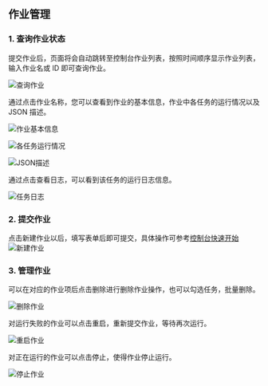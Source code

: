 ## 作业管理
### 1. 查询作业状态
提交作业后，页面将会自动跳转至控制台作业列表，按照时间顺序显示作业列表，输入作业名或 ID 即可查询作业。

![查询作业](https://mc.qcloudimg.com/static/img/abdf24613b3336d2519aa4c725060e3f/image.jpg)

通过点击作业名称，您可以查看到作业的基本信息，作业中各任务的运行情况以及 JSON 描述。

![作业基本信息](https://mc.qcloudimg.com/static/img/a66a6d44d2ceac4ae18745a9b85bdbdf/image.jpg)

![各任务运行情况](https://mc.qcloudimg.com/static/img/18d40fc5d373caa8ebb54b7075ade38d/image.jpg)

![JSON描述](https://mc.qcloudimg.com/static/img/77641e841a625dedb06892089715c393/image.jpg)

通过点击查看日志，可以看到该任务的运行日志信息。

![任务日志](https://mc.qcloudimg.com/static/img/2c8ed87fab93479c0ffe4446ac256eb0/image.jpg)

### 2. 提交作业
点击新建作业以后，填写表单后即可提交，具体操作可参考[控制台快速开始](//www.qcloud.com/document/product/599/10523?!preview&lang=cn)
![新建作业](https://mc.qcloudimg.com/static/img/4fc1f6bcd35c1027c44dbd0c0b4af676/image.jpg)
### 3. 管理作业
可以在对应的作业项后点击删除进行删除作业操作，也可以勾选任务，批量删除。

![删除作业](https://mc.qcloudimg.com/static/img/05fe1f776b9b04a02a9ae0f92b82df86/image.jpg)

对运行失败的作业可以点击重启，重新提交作业，等待再次运行。

![重启作业](https://mc.qcloudimg.com/static/img/bbe0ee3f3f09b82544f4582d816e8a6b/image.jpg)

对正在运行的作业可以点击停止，使得作业停止运行。

![停止作业](https://mc.qcloudimg.com/static/img/d9523a8b86eaeb4fb8a7bcb1b8bf2858/image.jpg)